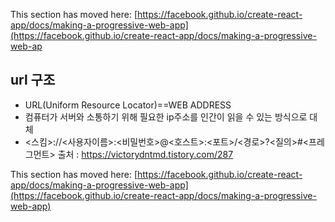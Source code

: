 
This section has moved here: [https://facebook.github.io/create-react-app/docs/making-a-progressive-web-app](https://facebook.github.io/create-react-app/docs/making-a-progressive-web-ap


## url 구조

- URL(Uniform Resource Locator)==WEB ADDRESS
- 컴퓨터가 서버와 소통하기 위해 필요한 ip주소를 인간이 읽을 수 있는 방식으로 대체
- <스킴>://<사용자이름>:<비밀번호>@<호스트>:<포트>/<경로>?<질의>#<프레그먼트>
출처 : https://victorydntmd.tistory.com/287


This section has moved here: [https://facebook.github.io/create-react-app/docs/making-a-progressive-web-app](https://facebook.github.io/create-react-app/docs/making-a-progressive-web-app)
